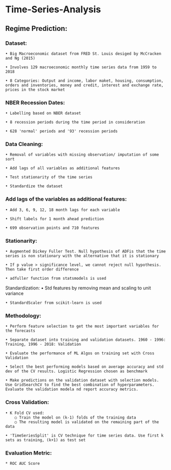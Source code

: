 # Time-Series-Analysis

## Regime Prediction:

 ### Dataset: 
	• Big Macroeconomic dataset from FRED St. Louis desiged by McCracken and Ng (2015)
	
	• Involves 129 macroeconomic monthly time series data from 1959 to 2018
	
	• 8 Categories: Output and income, labor maket, housing, consumption, orders and inventories, money and credit, interest and exchange rate, prices in the stock market

 ### NBER Recession Dates:
	• Labelling based on NBER dataset
	
	• 8 recession periods during the time period in consideration
	
	• 628 'normal' periods and '93' recession periods

 ### Data Cleaning:
	• Removal of variables with missing observation/ imputation of some sort
	
	• Add lags of all variables as additional features
	
	• Test stationarity of the time series
	
	• Standardize the dataset

 ### Add lags of the variables as additional features:
	• Add 3, 6, 9, 12, 18 month lags for each variable
	
	• Shift labels for 1 month ahead prediction
	
	• 699 observation points and 710 features

 ### Stationarity:
	• Augmented Dickey Fuller Test. Null hypothesis of ADFis that the time series is non stationary with the alternative that it is stationary
	
	• If p value > significance level, we cannot reject null hypothesis. Then take first order difference
	
	• adfuller function from statsmodels is used

 Standardization:
	• Std features by removing mean and scaling to unit variance
	
	• StandardScaler from scikit-learn is used

### Methodology:
	• Perform feature selection to get the most important variables for the forecasts
	
	• Separate dataset into training and validation datasets. 1960 - 1996: Training, 1996 - 2018: Validation
	
	• Evaluate the performance of ML Algos on training set with Cross Validation
	
	• Select the best performing models based on average accuracy and std dev of the CV results. Logistic Regression chosen as benchmark
	
	• Make predictions on the validation dataset with selection models. Use GridSearchCV to find the best combination of hyperparameters. Evaluate the validation modela nd report accuracy metrics.

### Cross Validation:
	• K Fold CV used:
		○ Train the model on (k-1) folds of the training data
		○ The resulting model is validated on the remaining part of the data
		
	• 'TimeSeriesSplit' is CV technique for time series data. Use first k sets as training, (k+1) as test set

### Evaluation Metric: 
	* ROC AUC Score
